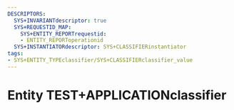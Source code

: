 ```yaml
---
DESCRIPTORS:
  SYS+INVARIANTdescriptor: true
  SYS+REQUESTID_MAP:
    SYS+ENTITY_REPORTrequestid:
    - ENTITY_REPORToperationid
  SYS+INSTANTIATORdescriptor: SYS+CLASSIFIERinstantiator
tags:
- SYS+ENTITY_TYPEclassifier/SYS+CLASSIFIERclassifier_value
---
```

# Entity TEST+APPLICATIONclassifier

